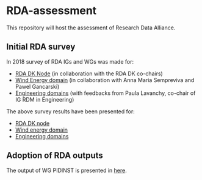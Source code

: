 # RDA-assessment
This repository will host the assessment of Research Data Alliance.


## Initial RDA survey

In 2018 survey of RDA IGs and WGs was made for:
- [RDA DK Node](https://docs.google.com/spreadsheets/d/1_8wjX-l27Ytw5C7-1o5w9khQHvQlPqGIqkLXUraXZYE/edit?usp=sharing)  (in collaboration with the RDA DK co-chairs)
- [Wind Energy domain](https://docs.google.com/spreadsheets/d/1SHsdSEKl8cZQWKYJbMiGfsIJx0YYl6Tn4b7y_56TA1Q/edit?usp=sharing) (in collaboration with Anna Maria Sempreviva and Pawel Gancarski)
- [Engineering domains](https://docs.google.com/spreadsheets/d/1Yg7n5Brqd9ZmuA-3lAxn1d0Ql0mpcHLbi0QHgvmaii4/edit?usp=sharing) (with feedbacks from Paula Lavanchy, co-chair of IG RDM in Engineering)

The above survey results have been presented for:
- [RDA DK node](https://zenodo.org/record/3247292#.XSMmuy2Q1Bw)
- [Wind energy domain](https://zenodo.org/record/3247020)
- [Engineering domains](https://zenodo.org/record/3246264)


## Adoption of RDA outputs

The output of WG PIDINST is presented in [here](./PIDINST.md).


